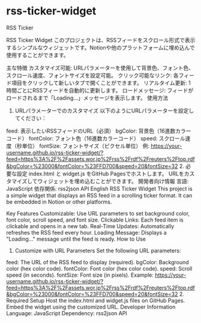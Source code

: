 # rss-ticker-widget
 RSS Ticker

RSS Ticker Widget
このプロジェクトは、RSSフィードをスクロール形式で表示するシンプルなウィジェットです。Notionや他のプラットフォームに埋め込んで使用することができます。

主な特徴
カスタマイズ可能: URLパラメーターを使用して背景色、フォント色、スクロール速度、フォントサイズを設定可能。
クリック可能なリンク: 各フィード項目をクリックして新しいタブで開くことができます。
リアルタイム更新: 1時間ごとにRSSフィードを自動的に更新します。
ロードメッセージ: フィードがロードされるまで「Loading...」メッセージを表示します。
使用方法
1. URLパラメーターでのカスタマイズ
以下のようにURLパラメーターを設定してください：

feed: 表示したいRSSフィードのURL（必須）
bgColor: 背景色（16進数カラーコード）
fontColor: フォント色（16進数カラーコード）
speed: スクロール速度（秒単位）
fontSize: フォントサイズ（ピクセル単位）
例:
https://your-username.github.io/rss-ticker-widget/?feed=https%3A%2F%2Fassets.wor.jp%2Frss%2Frdf%2Freuters%2Ftop.rdf&bgColor=%23000&fontColor=%23FFD700&speed=20&fontSize=32
2. 必要な設定
index.html と widget.js をGitHub Pagesでホストします。
URLをカスタマイズしてウィジェットを埋め込むことができます。
開発者向け情報
言語: JavaScript
依存関係: rss2json API
English
RSS Ticker Widget
This project is a simple widget that displays an RSS feed in a scrolling ticker format. It can be embedded in Notion or other platforms.

Key Features
Customizable: Use URL parameters to set background color, font color, scroll speed, and font size.
Clickable Links: Each feed item is clickable and opens in a new tab.
Real-Time Updates: Automatically refreshes the RSS feed every hour.
Loading Message: Displays a "Loading..." message until the feed is ready.
How to Use
1. Customize with URL Parameters
Set the following URL parameters:

feed: The URL of the RSS feed to display (required).
bgColor: Background color (hex color code).
fontColor: Font color (hex color code).
speed: Scroll speed (in seconds).
fontSize: Font size (in pixels).
Example:
https://your-username.github.io/rss-ticker-widget/?feed=https%3A%2F%2Fassets.wor.jp%2Frss%2Frdf%2Freuters%2Ftop.rdf&bgColor=%23000&fontColor=%23FFD700&speed=20&fontSize=32
2. Required Setup
Host the index.html and widget.js files on GitHub Pages.
Embed the widget using the customized URL.
Developer Information
Language: JavaScript
Dependency: rss2json API
